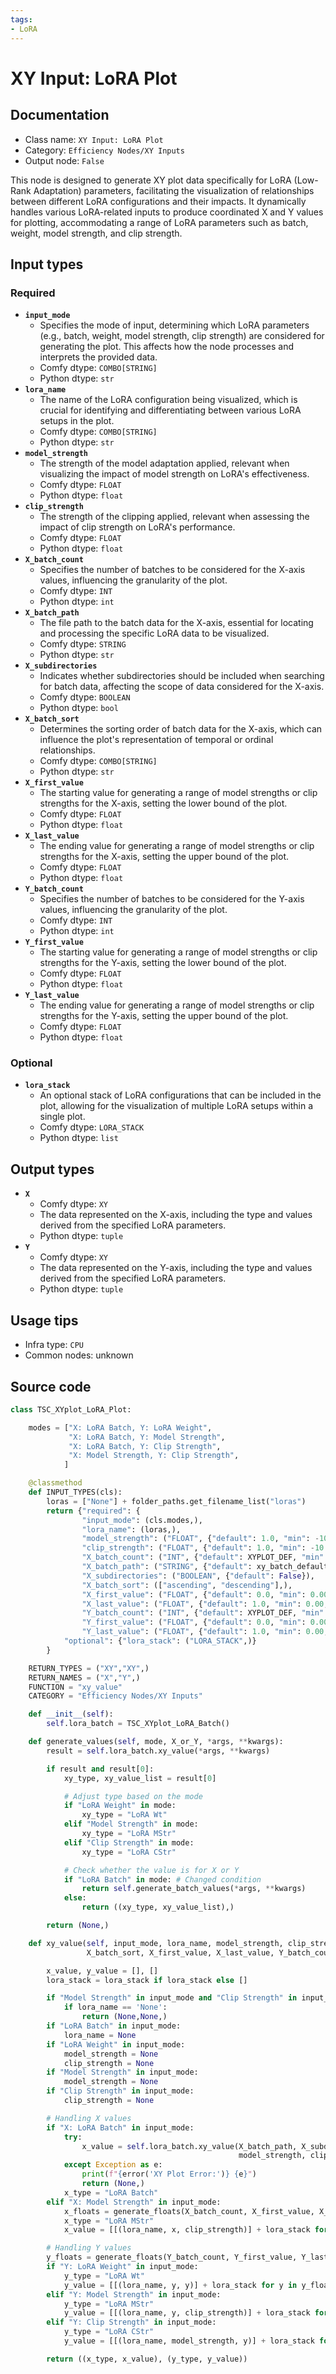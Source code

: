 ```yaml
---
tags:
- LoRA
---
```


# XY Input: LoRA Plot
## Documentation
- Class name: `XY Input: LoRA Plot`
- Category: `Efficiency Nodes/XY Inputs`
- Output node: `False`

This node is designed to generate XY plot data specifically for LoRA (Low-Rank Adaptation) parameters, facilitating the visualization of relationships between different LoRA configurations and their impacts. It dynamically handles various LoRA-related inputs to produce coordinated X and Y values for plotting, accommodating a range of LoRA parameters such as batch, weight, model strength, and clip strength.
## Input types
### Required
- **`input_mode`**
    - Specifies the mode of input, determining which LoRA parameters (e.g., batch, weight, model strength, clip strength) are considered for generating the plot. This affects how the node processes and interprets the provided data.
    - Comfy dtype: `COMBO[STRING]`
    - Python dtype: `str`
- **`lora_name`**
    - The name of the LoRA configuration being visualized, which is crucial for identifying and differentiating between various LoRA setups in the plot.
    - Comfy dtype: `COMBO[STRING]`
    - Python dtype: `str`
- **`model_strength`**
    - The strength of the model adaptation applied, relevant when visualizing the impact of model strength on LoRA's effectiveness.
    - Comfy dtype: `FLOAT`
    - Python dtype: `float`
- **`clip_strength`**
    - The strength of the clipping applied, relevant when assessing the impact of clip strength on LoRA's performance.
    - Comfy dtype: `FLOAT`
    - Python dtype: `float`
- **`X_batch_count`**
    - Specifies the number of batches to be considered for the X-axis values, influencing the granularity of the plot.
    - Comfy dtype: `INT`
    - Python dtype: `int`
- **`X_batch_path`**
    - The file path to the batch data for the X-axis, essential for locating and processing the specific LoRA data to be visualized.
    - Comfy dtype: `STRING`
    - Python dtype: `str`
- **`X_subdirectories`**
    - Indicates whether subdirectories should be included when searching for batch data, affecting the scope of data considered for the X-axis.
    - Comfy dtype: `BOOLEAN`
    - Python dtype: `bool`
- **`X_batch_sort`**
    - Determines the sorting order of batch data for the X-axis, which can influence the plot's representation of temporal or ordinal relationships.
    - Comfy dtype: `COMBO[STRING]`
    - Python dtype: `str`
- **`X_first_value`**
    - The starting value for generating a range of model strengths or clip strengths for the X-axis, setting the lower bound of the plot.
    - Comfy dtype: `FLOAT`
    - Python dtype: `float`
- **`X_last_value`**
    - The ending value for generating a range of model strengths or clip strengths for the X-axis, setting the upper bound of the plot.
    - Comfy dtype: `FLOAT`
    - Python dtype: `float`
- **`Y_batch_count`**
    - Specifies the number of batches to be considered for the Y-axis values, influencing the granularity of the plot.
    - Comfy dtype: `INT`
    - Python dtype: `int`
- **`Y_first_value`**
    - The starting value for generating a range of model strengths or clip strengths for the Y-axis, setting the lower bound of the plot.
    - Comfy dtype: `FLOAT`
    - Python dtype: `float`
- **`Y_last_value`**
    - The ending value for generating a range of model strengths or clip strengths for the Y-axis, setting the upper bound of the plot.
    - Comfy dtype: `FLOAT`
    - Python dtype: `float`
### Optional
- **`lora_stack`**
    - An optional stack of LoRA configurations that can be included in the plot, allowing for the visualization of multiple LoRA setups within a single plot.
    - Comfy dtype: `LORA_STACK`
    - Python dtype: `list`
## Output types
- **`X`**
    - Comfy dtype: `XY`
    - The data represented on the X-axis, including the type and values derived from the specified LoRA parameters.
    - Python dtype: `tuple`
- **`Y`**
    - Comfy dtype: `XY`
    - The data represented on the Y-axis, including the type and values derived from the specified LoRA parameters.
    - Python dtype: `tuple`
## Usage tips
- Infra type: `CPU`
- Common nodes: unknown


## Source code
```python
class TSC_XYplot_LoRA_Plot:

    modes = ["X: LoRA Batch, Y: LoRA Weight",
             "X: LoRA Batch, Y: Model Strength",
             "X: LoRA Batch, Y: Clip Strength",
             "X: Model Strength, Y: Clip Strength",
            ]

    @classmethod
    def INPUT_TYPES(cls):
        loras = ["None"] + folder_paths.get_filename_list("loras")
        return {"required": {
                "input_mode": (cls.modes,),
                "lora_name": (loras,),
                "model_strength": ("FLOAT", {"default": 1.0, "min": -10.00, "max": 10.0, "step": 0.01}),
                "clip_strength": ("FLOAT", {"default": 1.0, "min": -10.0, "max": 10.0, "step": 0.01}),
                "X_batch_count": ("INT", {"default": XYPLOT_DEF, "min": 0, "max": XYPLOT_LIM}),
                "X_batch_path": ("STRING", {"default": xy_batch_default_path, "multiline": False}),
                "X_subdirectories": ("BOOLEAN", {"default": False}),
                "X_batch_sort": (["ascending", "descending"],),
                "X_first_value": ("FLOAT", {"default": 0.0, "min": 0.00, "max": 10.0, "step": 0.01}),
                "X_last_value": ("FLOAT", {"default": 1.0, "min": 0.00, "max": 10.0, "step": 0.01}),
                "Y_batch_count": ("INT", {"default": XYPLOT_DEF, "min": 0, "max": XYPLOT_LIM}),
                "Y_first_value": ("FLOAT", {"default": 0.0, "min": 0.00, "max": 10.0, "step": 0.01}),
                "Y_last_value": ("FLOAT", {"default": 1.0, "min": 0.00, "max": 10.0, "step": 0.01}),},
            "optional": {"lora_stack": ("LORA_STACK",)}
        }

    RETURN_TYPES = ("XY","XY",)
    RETURN_NAMES = ("X","Y",)
    FUNCTION = "xy_value"
    CATEGORY = "Efficiency Nodes/XY Inputs"

    def __init__(self):
        self.lora_batch = TSC_XYplot_LoRA_Batch()

    def generate_values(self, mode, X_or_Y, *args, **kwargs):
        result = self.lora_batch.xy_value(*args, **kwargs)

        if result and result[0]:
            xy_type, xy_value_list = result[0]

            # Adjust type based on the mode
            if "LoRA Weight" in mode:
                xy_type = "LoRA Wt"
            elif "Model Strength" in mode:
                xy_type = "LoRA MStr"
            elif "Clip Strength" in mode:
                xy_type = "LoRA CStr"

            # Check whether the value is for X or Y
            if "LoRA Batch" in mode: # Changed condition
                return self.generate_batch_values(*args, **kwargs)
            else:
                return ((xy_type, xy_value_list),)

        return (None,)

    def xy_value(self, input_mode, lora_name, model_strength, clip_strength, X_batch_count, X_batch_path, X_subdirectories,
                 X_batch_sort, X_first_value, X_last_value, Y_batch_count, Y_first_value, Y_last_value, lora_stack=None):

        x_value, y_value = [], []
        lora_stack = lora_stack if lora_stack else []

        if "Model Strength" in input_mode and "Clip Strength" in input_mode:
            if lora_name == 'None':
                return (None,None,)
        if "LoRA Batch" in input_mode:
            lora_name = None
        if "LoRA Weight" in input_mode:
            model_strength = None
            clip_strength = None
        if "Model Strength" in input_mode:
            model_strength = None
        if "Clip Strength" in input_mode:
            clip_strength = None

        # Handling X values
        if "X: LoRA Batch" in input_mode:
            try:
                x_value = self.lora_batch.xy_value(X_batch_path, X_subdirectories, X_batch_sort,
                                                   model_strength, clip_strength, X_batch_count, lora_stack)[0][1]
            except Exception as e:
                print(f"{error('XY Plot Error:')} {e}")
                return (None,)
            x_type = "LoRA Batch"
        elif "X: Model Strength" in input_mode:
            x_floats = generate_floats(X_batch_count, X_first_value, X_last_value)
            x_type = "LoRA MStr"
            x_value = [[(lora_name, x, clip_strength)] + lora_stack for x in x_floats]

        # Handling Y values
        y_floats = generate_floats(Y_batch_count, Y_first_value, Y_last_value)
        if "Y: LoRA Weight" in input_mode:
            y_type = "LoRA Wt"
            y_value = [[(lora_name, y, y)] + lora_stack for y in y_floats]
        elif "Y: Model Strength" in input_mode:
            y_type = "LoRA MStr"
            y_value = [[(lora_name, y, clip_strength)] + lora_stack for y in y_floats]
        elif "Y: Clip Strength" in input_mode:
            y_type = "LoRA CStr"
            y_value = [[(lora_name, model_strength, y)] + lora_stack for y in y_floats]

        return ((x_type, x_value), (y_type, y_value))

```
